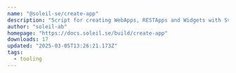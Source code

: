 ```yaml
---
name: "@soleil-se/create-app"
description: "Script for creating WebApps, RESTApps and Widgets with Svelte for Sitevision."
author: "soleil-ab"
homepage: "https://docs.soleil.se/build/create-app"
downloads: 17
updated: "2025-03-05T13:26:21.173Z"
tags: 
  - tooling
---
```

